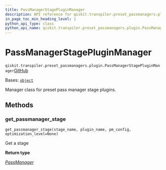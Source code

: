 ```yaml
---
title: PassManagerStagePluginManager
description: API reference for qiskit.transpiler.preset_passmanagers.plugin.PassManagerStagePluginManager
in_page_toc_min_heading_level: 1
python_api_type: class
python_api_name: qiskit.transpiler.preset_passmanagers.plugin.PassManagerStagePluginManager
---
```


# PassManagerStagePluginManager

<span id="qiskit.transpiler.preset_passmanagers.plugin.PassManagerStagePluginManager" />

`qiskit.transpiler.preset_passmanagers.plugin.PassManagerStagePluginManager`[GitHub](https://github.com/qiskit/qiskit/tree/stable/1.0/qiskit/transpiler/preset_passmanagers/plugin.py "view source code")

Bases: [`object`](https://docs.python.org/3/library/functions.html#object "(in Python v3.12)")

Manager class for preset pass manager stage plugins.

## Methods

### get\_passmanager\_stage

<span id="qiskit.transpiler.preset_passmanagers.plugin.PassManagerStagePluginManager.get_passmanager_stage" />

`get_passmanager_stage(stage_name, plugin_name, pm_config, optimization_level=None)`

Get a stage

**Return type**

[*PassManager*](qiskit.transpiler.PassManager "qiskit.transpiler.passmanager.PassManager")


